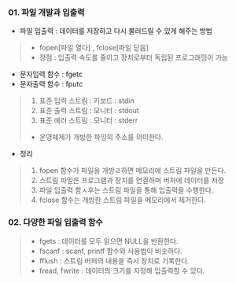 ### 01. 파일 개발과 입출력

- 파일 입출력 : 데이터를 저장하고 다시 불러드릴 수 있게 해주는 방법

> - fopen[파일 열다] , fclose[파일 닫음]
> - 장점 : 입출력 속도를 줄이고 장치로부터 독립된 프로그래밍이 가능

- 문자입력 함수 : fgetc
- 문자출력 함수 : fputc

> 1. 표준 입력 스트림 : 키보드 : stdin
> 2. 표준 출력 스트림 : 모니터 : stdout
> 3. 표준 에러 스트림 : 모니터 : stderr
> - 운영체제가 개방한 파잉의 주소를 의미한다.

- 정리

> 1. fopen 함수가 파일을 개방ㄹ하면 메모리에 스트림 파일을 만든다.
> 2. 스트림 파일은 프로그램과 장치를 연결하며 버처에 데이터를 저장
> 3. 파일 입출력 함ㅅ후는 스트림 파일을 통해 입출력을 수행한다.
> 4. fclose 함수는 개방한 스트림 파일을 메모리에서 제거한다.

### 02. 다양한 파일 입출력 함수

> - fgets : 데이터를 모두 읽으면 NULL을 반환한다.
> - fscanf : scanf, printf 함수와 사용법이 비숫하다.
> - fflush : 스트림 버퍼의 내용을 즉시 장치로 기록한다.
> - fread, fwrite : 데이터의 크기를 지정해 입출력할 수 있다.
